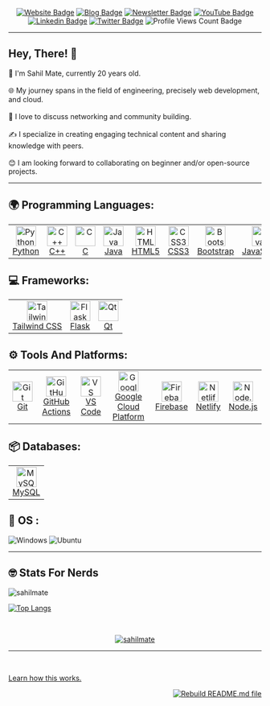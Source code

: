 <div align="center">
<p><a href="https://sahilmate.github.io/js-portfolio-site/"><img src="https://img.shields.io/badge/-Website-3B7EBF?style=for-the-badge&amp;logo=amp&amp;logoColor=white" alt="Website Badge"></a> <a href="https://medium.com/@sahilmate"><img src="https://img.shields.io/badge/-Blog-3B7EBF?style=for-the-badge&amp;logo=Hashnode&amp;logoColor=white" alt="Blog Badge"></a> <a href="soon"><img src="https://img.shields.io/badge/-Newsletter-3B7EBF?style=for-the-badge&amp;logo=Substack&amp;logoColor=white" alt="Newsletter Badge"></a> <a href="https://youtube.com/@sahiilmate"><img src="https://img.shields.io/badge/-Youtube-3B7EBF?style=for-the-badge&amp;logo=Youtube&amp;logoColor=white" alt="YouTube Badge"></a> <a href="https://www.linkedin.com/in/sahil-mate"><img src="https://img.shields.io/badge/-LinkedIn-3B7EBF?style=for-the-badge&amp;logo=Linkedin&amp;logoColor=white" alt="Linkedin Badge"></a> <a href="https://twitter.com/sahilmate"><img src="https://img.shields.io/badge/-@sahilmate-3B7EBF?style=for-the-badge&amp;logo=x&amp;logoColor=white" alt="Twitter Badge"></a> <img src="https://komarev.com/ghpvc/?username=sahilmate&amp;style=for-the-badge" alt="Profile Views Count Badge"></p>
</div>
<hr>
<!--  
<p align="center">
  <img src="https://github.com/sahilmate/sahilmate/blob/main/githubreadme.png" alt="Github ReadMe Image" style="max-width: 100%;">
</p> -->



<!-- | <a href="https://app.daily.dev/sahilmate"><img src="./devcard.png" width="356" alt="Sahil Mate's Dev Card"/></a> | -->
**<h2> Hey, There! 👋 </h2>** <div align="left"> 🚀 I'm Sahil Mate, currently 20 years old. <br> <br> 🌐 My journey spans in the field of engineering, precisely web development, and cloud.<br> <br> 🔧 I love to discuss networking and community building.<br> <br> ✍️ I specialize in creating engaging technical content and sharing knowledge with peers.<br> <br>😊 I am looking forward to collaborating on beginner and/or open-source projects. </div> <!-- <img src="https://github.com/sahilmate/sahilmate/blob/main/NUX_Octodex.gif" width="100" height="100"> --> </div> 


<hr>
<p align="left">
  
## 🌍 Programming Languages:

<table>
  <tr>
    <td align="center">
      <a href="#"><img src="https://skillicons.dev/icons?i=py&theme=dark" alt="Python" width="40" height="40"/><br>Python</a>
    </td>
    <td align="center">
      <a href="#"><img src="https://skillicons.dev/icons?i=cpp&theme=dark" alt="C++" width="40" height="40"/><br>C++</a>
    </td>
    <td align="center">
      <a href="#"><img src="https://skillicons.dev/icons?i=c&theme=dark" alt="C" width="40" height="40"/><br>C</a>
    </td>
    <td align="center">
      <a href="#"><img src="https://skillicons.dev/icons?i=java&theme=dark" alt="Java" width="40" height="40"/><br>Java</a>
    </td>
    <td align="center">
      <a href="#"><img src="https://skillicons.dev/icons?i=html&theme=dark" alt="HTML5" width="40" height="40"/><br>HTML5</a>
    </td>
    <td align="center">
      <a href="#"><img src="https://skillicons.dev/icons?i=css&theme=dark" alt="CSS3" width="40" height="40"/><br>CSS3</a>
    </td>
    <td align="center">
      <a href="#"><img src="https://skillicons.dev/icons?i=bootstrap&theme=dark" alt="Bootstrap" width="40" height="40"/><br>Bootstrap</a>
    </td>
    <td align="center">
      <a href="#"><img src="https://skillicons.dev/icons?i=js&theme=dark" alt="JavaScript" width="40" height="40"/><br>JavaScript</a>
    </td>
    <td align="center">
      <a href="#"><img src="https://skillicons.dev/icons?i=kotlin&theme=dark" alt="Kotlin" width="40" height="40"/><br>Kotlin</a>
    </td>
  </tr>
</table>

## 💻 Frameworks:

<table>
  <tr>
    <td align="center">
      <a href="#"><img src="https://skillicons.dev/icons?i=tailwind&theme=dark" alt="Tailwind CSS" width="40" height="40"/><br>Tailwind CSS</a>
    </td>
    <td align="center">
      <a href="#"><img src="https://skillicons.dev/icons?i=flask&theme=dark" alt="Flask" width="40" height="40"/><br>Flask</a>
    </td>
    <td align="center">
      <a href="#"><img src="https://skillicons.dev/icons?i=qt&theme=dark" alt="Qt" width="40" height="40"/><br>Qt</a>
    </td>
  </tr>
</table>

## ⚙️ Tools And Platforms:

<table>
  <tr>
    <td align="center">
      <a href="#"><img src="https://skillicons.dev/icons?i=git&theme=dark" alt="Git" width="40" height="40"/><br>Git</a>
    </td>
    <td align="center">
      <a href="#"><img src="https://skillicons.dev/icons?i=githubactions&theme=dark" alt="GitHub Actions" width="40" height="40"/><br>GitHub Actions</a>
    </td>
    <td align="center">
      <a href="#"><img src="https://skillicons.dev/icons?i=vscode&theme=dark" alt="VS Code" width="40" height="40"/><br>VS Code</a>
    </td>
    <td align="center">
      <a href="#"><img src="https://skillicons.dev/icons?i=gcp&theme=dark" alt="Google Cloud Platform" width="40" height="40"/><br>Google Cloud Platform</a>
    </td>
    <td align="center">
      <a href="#"><img src="https://skillicons.dev/icons?i=firebase&theme=dark" alt="Firebase" width="40" height="40"/><br>Firebase</a>
    </td>
    <td align="center">
      <a href="#"><img src="https://skillicons.dev/icons?i=netlify&theme=dark" alt="Netlify" width="40" height="40"/><br>Netlify</a>
    </td>
    <td align="center">
      <a href="#"><img src="https://skillicons.dev/icons?i=nodejs&theme=dark" alt="Node.js" width="40" height="40"/><br>Node.js</a>
    </td>
  </tr>
</table>

## 📦 Databases:

<table>
  <tr>
    <td align="center">
      <a href="#"><img src="https://skillicons.dev/icons?i=mysql&theme=dark" alt="MySQL" width="40" height="40"/><br>MySQL</a>
    </td>
  </tr>
</table>



  ## 🔧 OS :
  ![Windows](https://img.shields.io/badge/Windows-0078D6?style=for-the-badge&logo=windows&logoColor=white)
  ![Ubuntu](https://img.shields.io/badge/Ubuntu-E95420?style=for-the-badge&logo=ubuntu&logoColor=white)
 
</p>  
<hr>

## 🤓 Stats For Nerds 
<!-- <p><a href="https://github.com/sahilmate/sahilmate#gh-dark-mode-only"><img src="https://github-readme-stats.vercel.app/api?username=sahilmate&amp;show_icons=true&amp;hide_border=true&amp;include_all_commits=true&amp;card_width=600&amp;custom_title=GitHub%20Contribution%20Stats&amp;title_color=ff6e96&amp;text_color=f8f8f2&amp;icon_color=79dafa&amp;hide=contribs&amp;show=reviews,prs_merged,prs_merged_percentage&amp;theme=dracula#gh-dark-mode-only" alt="GitHub-Stats-Card-Dark"></a></p> -->

 <p> <img align="left" src="https://github-readme-stats.vercel.app/api?username=sahilmate&show_icons=true&locale=en&theme=dracula" alt="sahilmate" /></p> 

<br>
<!-- <p> <a href="https://github.com/sahilmate/sahilmate#gh-dark-mode-only"><img src="https://github-readme-stats.vercel.app/api?username=sahilmate&amp;show_icons=true&amp;hide_border=true&amp;include_all_commits=true&amp;card_width=600&amp;custom_title=GitHub%20Contribution%20Stats&amp;title_color=ff6e96&amp;text_color=f8f8f2&amp;icon_color=79dafa&amp;hide=contribs&amp;show=reviews,prs_merged,prs_merged_percentage&amp;theme=dracula#gh-light-mode-only" alt="GitHub-Stats-Card-Light"></a></p> -->


<!-- <p><img align="left" src="https://github-readme-stats.vercel.app/api/top-langs?username=sahilmate&show_icons=true&locale=en&layout=compact" alt="sahilmate" /></p> -->

 [![Top Langs](https://github-readme-stats.vercel.app/api/top-langs/?username=sahilmate&layout=compact&theme=dracula&url=https://raw.githubusercontent.com/sahilmate/sahilmate/main/facts.txt)](https://github.com/sahilmate/sahilmate) 
 <!-- <p> <img align="right" src="https://github.com/sahilmate/sahilmate/blob/main/spidertocat.png" width=200 height=200 </p> -->


<!-- <p align="left"> <img src="https://komarev.com/ghpvc/?username=sahilmate&label=Profile%20views&color=0e75b6&style=flat" alt="sahilmate" /> </p> -->

<!-- <br>
<div align = "center"> <img  src="https://github-readme-streak-stats.herokuapp.com/?user=sahilmate&theme=dark" alt="sahilmate" /> </div> -->
<br>
<p align="center"> <a href="https://github.com/ryo-ma/github-profile-trophy"><img src="https://github-profile-trophy.vercel.app/?username=sahilmate&theme=darkhub" alt="sahilmate" /></a> </p>

<hr>

<!-- <img align="right" src="https://github.com/sahilmate/sahilmate/blob/main/daftpunktocat-thomas.gif" width=150 height=150>

[![Readme Quotes](https://quotes-github-readme.vercel.app/api?type=horizontal&theme=monokai&quote=When%20Life%20gives%20you%20lemonades%2C%20make%20lemons%2C%20Life%20will%20be%20like%20WHAAT
)](https://github.com/sahilmate) -->




<br>

<!--
<hr>
<h2>Highlights</h2>
  <details>
  <summary>OSS Projects</summary>
  <br />
  Here are some of the other projects you might want to check out that are not pinned:
  <br />
<br />
  <ul><li><a href=https://github.com/sahilmate/sahilmate target="_blank" rel="noopener noreferrer">sahilmate/sahilmate</a> (<b>0</b> ✨ and <b>0</b> 🍴): Config files for my GitHub profile.</li><li><a href=https://github.com/sahilmate/medplum target="_blank" rel="noopener noreferrer">sahilmate/medplum</a> (<b>0</b> ✨ and <b>0</b> 🍴): Medplum is a healthcare platform that helps you quickly develop high-quality compliant applications.</li>
<li>More coming soon :).</li>
</ul>
  </details>
  <details>
  <summary>OSS Learning Materials</summary>
  <br />
  Here are some of the unique-styled workshop materials you can use to learn key concepts at your own pace:
  <br />
<br />
  <ul><li><a href=https://github.com/sahilmate/public-apis target="_blank" rel="noopener noreferrer">sahilmate/public-apis</a> (<b>0</b> ✨ and <b>0</b> 🍴): A collective list of free APIs</li><li><a href=https://github.com/sahilmate/free-programming-books target="_blank" rel="noopener noreferrer">sahilmate/free-programming-books</a> (<b>0</b> ✨ and <b>0</b> 🍴): :books: Freely available programming books</li>
<li>More coming soon :).</li>
</ul>
  </details>
  <details>
  <summary>Recent Blogposts</summary>
  <br />
  <p>RSS feed not available for this section.</p>
  </details>
  <details>
  <summary>Recent Newsletters</summary>
  <br />
  <p>RSS feed not available for this section.</p>
  </details>
  <details>
  <summary>Quick Tips</summary>
<ul>
<li>
<p>💬 How to reach me: DM <a href="https://twitter.com/sahiilmate">@sahiilmate</a> on Twitter.</p>
</li>
<li>
<p>📬 Where to find me: Connect on <a href="https://www.linkedin.com/in/sahil-mate">LinkedIn</a>.</p>
</li>
<li>
<p>📖 Book recommendations: &quot;The Alchemist&quot; by Paulo Coelho</p>
</li>
<li>
<p>💙 Fun fact: &quot;I'm fluent in four languages and currently learning my fifth. It's like adding new colors to my communication palette.&quot;</p>
</li>
</ul>
  </details>
<hr> -->

<!-- <p><a href="https://github.com/anuraghazra/github-readme-stats">Learn how this works.</a> <a href="https://github.com/sahilmate/sahilmate/actions/workflows/main.yml"><img src="https://github.com/sahilmate/sahilmate/actions/workflows/main.yml/badge.svg" align="right" alt="Rebuild README.md file"></a></p> -->

<p>
  <a href="https://github.com/anuraghazra/github-readme-stats">Learn how this works.</a>
</p>

<p align="right">
  <a href="https://github.com/sahilmate/sahilmate/actions/workflows/main.yml">
    <img src="https://github.com/sahilmate/sahilmate/actions/workflows/main.yml/badge.svg" alt="Rebuild README.md file">
  </a>
</p>

<!-- ![GitHub Actions Workflow Status](https://img.shields.io/github/actions/workflow/status/sahilmate/sahilmate/main.yml) -->



